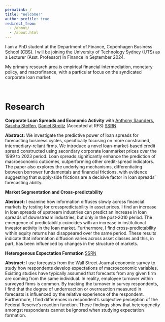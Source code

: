 ```yaml
---
permalink: /
title: "Welcome!"
author_profile: true
redirect_from: 
  - /about/
  - /about.html
---
```


I am a PhD student at the Department of Finance, Copenhagen Business School (CBS). I will be joining the University of Technology Sydney (UTS) as a Lecturer (Asst. Professor) in Finance in September 2024.  

My primary research area is empirical financial intermediation, monetary policy, and macrofinance, with a particular focus on the syndicated corporate loan market. 

<br>


Research
======

**Corporate Loan Spreads and Economic Activity** with [Anthony Saunders](https://www.stern.nyu.edu/faculty/bio/anthony-saunders), [Sascha Steffen](https://www.sascha-steffen.de/), [Daniel Streitz](https://sites.google.com/site/streitzdaniel/) (Accepted at RFS) [SSRN](https://papers.ssrn.com/sol3/papers.cfm?abstract_id=3717358)  

**Abstract:** We investigate the predictive power of loan spreads for forecasting business cycles, specifically focusing on more constrained, intermediary-reliant firms. We introduce a novel loan-market-based credit spread constructed using secondary corporate loanmarket prices over the 1999 to 2023 period. Loan spreads significantly enhance the prediction of macroeconomic outcomes, outperforming other credit-spread indicators. The paper also explores the underlying mechanisms, differentiating between borrower fundamentals and financial frictions, with evidence suggesting that supply-side frictions are a decisive factor in loan spreads’ forecasting ability.



**Market Segmentation and Cross-predictability**  

**Abstract:** I examine how information diffuses slowly across financial markets by testing for crosspredictability in asset prices. I find an increase in loan spreads of upstream industries can predict an increase in loan spreads of downstream industries, but only in the post-2010 period. The emergence of predictability coincides with an increase in institutional investor activity in the loan market. Furthermore, I find cross-predictability within equity returns has disappeared over the same period. These results indicate that information diffusion varies across asset classes and this, in part, has been influenced by changes in the structure of markets.


**Heterogenous Expectation Formation** [SSRN](https://papers.ssrn.com/sol3/papers.cfm?abstract_id=4729915)  

**Abstract:** I use forecasts from the Wall Street Journal economic survey to study how respondents develop expectations of macroeconomic variables. Existing studies have typically assumed that forecasts from any given firm are coming from the same individual. In reality, employee turnover within surveyed firms is common. By tracking the turnover in survey respondents, I find that the degree of underreaction or overreaction measured in forecasts is influenced by the relative experience of the respondent. Furthermore, I find differences in respondent’s subjective perception of the Federal Reserve’s reaction function. These findings show that heterogeneity amongst respondents cannot be ignored when studying expectation formation.


<meta name="google-site-verification" content="AFsuK5WbwgBCzyFnNgKdIoOcZ0adklmk8DHcIawb1DM" />

